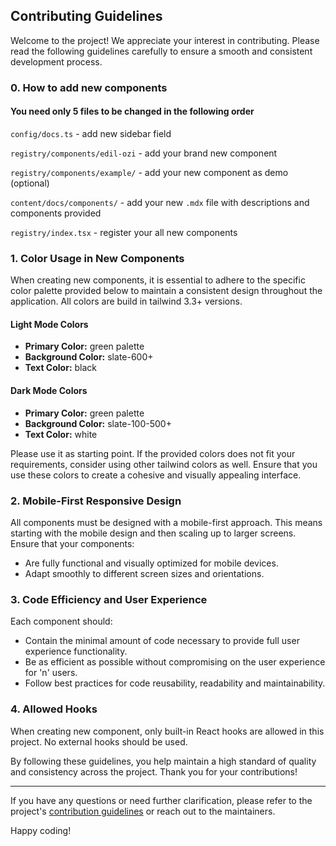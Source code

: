 ## Contributing Guidelines

Welcome to the project! We appreciate your interest in contributing. Please read the following guidelines carefully to ensure a smooth and consistent development process.

### 0. How to add new components

#### You need only 5 files to be changed in the following order
`config/docs.ts` - add new sidebar field

`registry/components/edil-ozi` - add your brand new component

`registry/components/example/` - add your new component as demo (optional)

`content/docs/components/` - add your new `.mdx` file with descriptions and components provided

`registry/index.tsx` - register your all new components

### 1. Color Usage in New Components

When creating new components, it is essential to adhere to the specific color palette provided below to maintain a consistent design throughout the application. All colors are build in tailwind 3.3+ versions.

#### Light Mode Colors
- **Primary Color:** green palette
- **Background Color:** slate-600+
- **Text Color:** black

#### Dark Mode Colors
- **Primary Color:** green palette
- **Background Color:** slate-100-500+
- **Text Color:** white

Please use it as starting point. If the provided colors does not fit your requirements, consider using other tailwind colors as well. Ensure that you use these colors to create a cohesive and visually appealing interface.

### 2. Mobile-First Responsive Design

All components must be designed with a mobile-first approach. This means starting with the mobile design and then scaling up to larger screens. Ensure that your components:
- Are fully functional and visually optimized for mobile devices.
- Adapt smoothly to different screen sizes and orientations.

### 3. Code Efficiency and User Experience

Each component should:
- Contain the minimal amount of code necessary to provide full user experience functionality.
- Be as efficient as possible without compromising on the user experience for 'n' users.
- Follow best practices for code reusability, readability and maintainability.

### 4. Allowed Hooks

When creating new component, only built-in React hooks are allowed in this project. No external hooks should be used.

By following these guidelines, you help maintain a high standard of quality and consistency across the project. Thank you for your contributions!

---

If you have any questions or need further clarification, please refer to the project's [contribution guidelines](CONTRIBUTING.md) or reach out to the maintainers.

Happy coding!